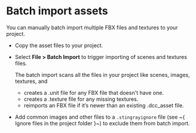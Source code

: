 # Batch import assets

You can manually batch import multiple FBX files and textures to your project.

* Copy the asset files to your project.
* Select **File > Batch Import** to trigger importing of scenes and textures files.

    The batch import scans all the files in your project like scenes, images, textures, and

    * creates a .unit file for any FBX file that doesn't have one.
    * creates a .texture file for any missing textures.
    * reimports an FBX file if it’s newer than an existing .dcc_asset file.

* Add common images and other files to a `.stingrayignore` file (see ~{ Ignore files in the project folder }~) to exclude them from batch import.
